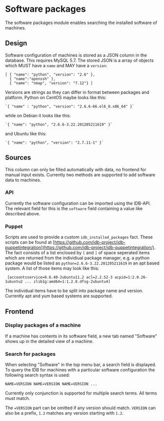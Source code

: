 # Software packages

The software packages module enables searching the installed software of machines.

## Design
Software configuration of machines is stored as a JSON column in the database. This requires
MySQL 5.7. The stored JSON is a array of objects which MUST have a `name` and MAY have a `version`:

	[ { "name": "python", "version": "2.6" },
	  { "name":"openssh" },
	  { "name": "nmap", "version": "7.12"} ]

Versions are strings as they can differ in format between packages and platform. 
Python on CentOS maybe looks like this:

	`{ "name" : "python", "version": "2.6.6-66.el6_8.x86_64" }`
while on Debian it looks like this:

	`{ "name": "python", "2.6.6-3.22.201205211619" }`
and Ubuntu like this:

	`{ "name": "python", "version": "2.7.11-1" }`

## Sources

This column can only be filled automatically with data, no frontend for manual input exists. Currently
two methods are supported to add software data to machines.

### API
Currently the software configuration can be imported using the IDB-API. The relevant field
for this is the `software` field containing a value like described above.

### Puppet
Scripts are used to provide a custom `idb_installed_packages` fact. These scripts can be found at
[https://github.com/idb-project/idb-puppetintegration](https://github.com/idb-project/idb-puppetintegration/).
The fact consists of a list enclosed by `[` and `]` of space seperated items which are returned from the individiual package manager,
e.g. a python package would be listed as `python=2.6.6-3.22.201205211619` in an apt based system.
A list of those items may look like this:

	 [accountsservice=0.6.40-2ubuntu11.2 acl=2.2.52-3 acpid=1:2.0.26-1ubuntu2 ... zlib1g:amd64=1:1.2.8.dfsg-2ubuntu4]

The individual items have to be split into package name and version. Currently apt and yum based systems are supported.

## Frontend

### Display packages of a machine

If a machine has contents in its software field, a new tab named "Software" shows up in the
detailed view of a machine.

### Search for packages

When selecting "Software" in the top menu bar, a search field is displayed.
To query the IDB for machines with a particular software configuration the following
search syntax is used: 

	NAME=VERSION NAME=VERSION NAME=VERSION ...

Currently only conjunction is supported for multiple search terms. All terms must match.

The `=VERSION` part can be omitted if any version should match. `VERSION` can also
be a prefix, `1.2` matches any version starting with `1.2`.
